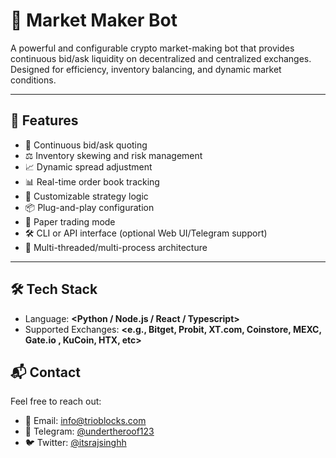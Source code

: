 # 🤖 Market Maker Bot

A powerful and configurable crypto market-making bot that provides continuous bid/ask liquidity on decentralized and centralized exchanges. Designed for efficiency, inventory balancing, and dynamic market conditions.

---

## 🚀 Features

- 🔁 Continuous bid/ask quoting
- ⚖️ Inventory skewing and risk management
- 📈 Dynamic spread adjustment
- 📊 Real-time order book tracking
- 🧠 Customizable strategy logic
- 📦 Plug-and-play configuration
- 🧪 Paper trading mode
- 🛠️ CLI or API interface (optional Web UI/Telegram support)
- 🧵 Multi-threaded/multi-process architecture

---

## 🛠️ Tech Stack

- Language: **<Python / Node.js / React / Typescript>**
- Supported Exchanges: **<e.g., Bitget, Probit, XT.com, Coinstore, MEXC, Gate.io
, KuCoin, HTX, etc>**

## 📬 Contact

Feel free to reach out:

- 📧 Email: [info@trioblocks.com](mailto:info@trioblocks.com)
- 💬 Telegram: [@undertheroof123](https://t.me/undertheroof123)
- 🐦 Twitter: [@itsrajsinghh](https://x.com/itsrajsinghh)
